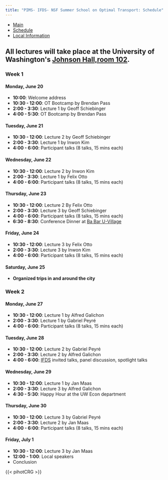 ```yaml
---
title: "PIMS- IFDS- NSF Summer School on Optimal Transport: Schedule"
---
```


<ul class="nav nav-pills">
  <li class="nav-item">
    <a class="nav-link" aria-current="page" href="../">Main</a>
  </li>
  <li class="nav-item">
    <a class="nav-link active" href="#">Schedule</a>
  </li>
  <li class="nav-item">
    <a class="nav-link" href="../localinfo">Local Information</a>
  </li>
</ul>


## All lectures will take place at the University of Washington's [Johnson Hall,room 102](http://uw.edu/maps/?jhn).

### Week 1

#### Monday, June 20

  * **10:00**: Welcome address
  * **10:30 - 12:00**: OT Bootcamp by Brendan Pass
  * **2:00 - 3:30**: Lecture 1 by Geoff Schiebinger
  * **4:00 - 5:30**: OT Bootcamp by Brendan Pass

#### Tuesday, June 21
  
  * **10:30 - 12:00**: Lecture 2 by Geoff Schiebinger
  * **2:00 - 3:30**: Lecture 1 by Inwon Kim
  * **4:00 - 6:00**: Participant talks (8 talks, 15 mins each)

#### Wednesday, June 22

  * **10:30 - 12:00**: Lecture 2 by Inwon Kim
  * **2:00 - 3:30**: Lecture 1 by Felix Otto
  * **4:00 - 6:00**: Participant talks (8 talks, 15 mins each)

#### Thursday, June 23

  * **10:30 - 12:00**: Lecture 2 By Felix Otto
  * **2:00 - 3:30**: Lecture 3 by Geoff Schiebinger
  * **4:00 - 6:00**: Participant talks (8 talks, 15 mins each)
  * **6:30 - 8:30**: Conference Dinner at [Ba Bar U-Village](https://goo.gl/maps/eYS1jjcUWxxUu6e26) 

#### Friday, June 24

  * **10:30 - 12:00**: Lecture 3 by Felix Otto
  * **2:00 - 3:30**: Lecture 3 by Inwon Kim
  * **4:00 - 6:00**: Participant talks (8 talks, 15 mins each)

#### Saturday, June 25

  * **Organized trips in and around the city**


### Week 2

#### Monday, June 27
  
  * **10:30 - 12:00**: Lecture 1 by Alfred Galichon
  * **2:00 - 3:30**: Lecture 1 by Gabriel Peyré
  * **4:00 - 6:00**: Participant talks (8 talks, 15 mins each)

#### Tuesday, June 28
  
  * **10:30 - 12:00**: Lecture 2 by Gabriel Peyré
  * **2:00 - 3:30**: Lecture 2 by Alfred Galichon
  * **4:00 - 6:00**: [IFDS](https://ifds.info/) invited talks, panel discussion, spotlight talks

#### Wednesday, June 29
  
  * **10:30 - 12:00**: Lecture 1 by Jan Maas
  * **2:00 - 3:30**: Lecture 3 by Alfred Galichon
  * **4:30 - 5:30**: Happy Hour at the UW Econ department

#### Thursday, June 30
  
  * **10:30 - 12:00**: Lecture 3 by Gabriel Peyré
  * **2:00 - 3:30**: Lecture 2 by Jan Maas
  * **4:00 - 6:00**: Participant talks (8 talks, 15 mins each)

#### Friday, July 1
  
  * **10:30 - 12:00**: Lecture 3 by Jan Maas
  * **12:00 - 1:00**: Local speakers
  * Conclusion

{{< pihotCRG >}}
